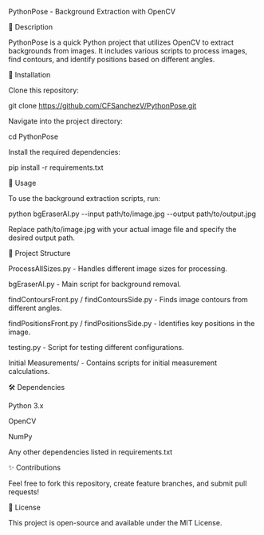 PythonPose - Background Extraction with OpenCV

📌 Description

PythonPose is a quick Python project that utilizes OpenCV to extract backgrounds from images. It includes various scripts to process images, find contours, and identify positions based on different angles.

🔧 Installation

Clone this repository:

git clone https://github.com/CFSanchezV/PythonPose.git

Navigate into the project directory:

cd PythonPose

Install the required dependencies:

pip install -r requirements.txt

🚀 Usage

To use the background extraction scripts, run:

python bgEraserAI.py --input path/to/image.jpg --output path/to/output.jpg

Replace path/to/image.jpg with your actual image file and specify the desired output path.

📂 Project Structure

ProcessAllSizes.py - Handles different image sizes for processing.

bgEraserAI.py - Main script for background removal.

findContoursFront.py / findContoursSide.py - Finds image contours from different angles.

findPositionsFront.py / findPositionsSide.py - Identifies key positions in the image.

testing.py - Script for testing different configurations.

Initial Measurements/ - Contains scripts for initial measurement calculations.

🛠 Dependencies

Python 3.x

OpenCV

NumPy

Any other dependencies listed in requirements.txt

✨ Contributions

Feel free to fork this repository, create feature branches, and submit pull requests!

📜 License

This project is open-source and available under the MIT License.
